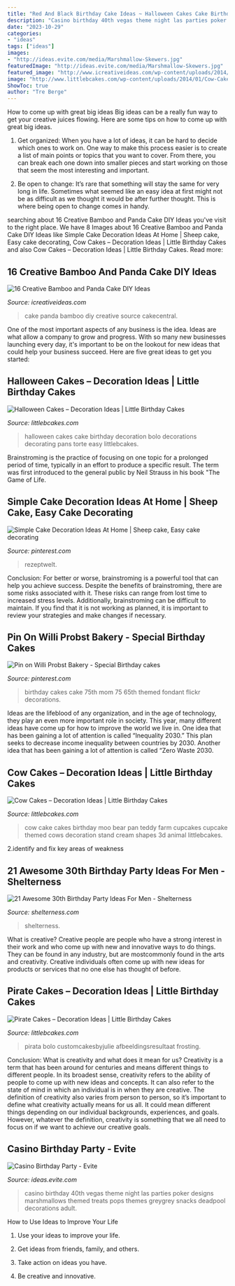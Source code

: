 ```yaml
---
title: "Red And Black Birthday Cake Ideas ~ Halloween Cakes Cake Birthday Decoration Bolo Decorations Decorating Pans Torte Easy Littlebcakes"
description: "Casino birthday 40th vegas theme night las parties poker designs marshmallows themed treats pops themes greygrey snacks deadpool decorations adult"
date: "2023-10-29"
categories:
- "ideas"
tags: ["ideas"]
images:
- "http://ideas.evite.com/media/Marshmallow-Skewers.jpg"
featuredImage: "http://ideas.evite.com/media/Marshmallow-Skewers.jpg"
featured_image: "http://www.icreativeideas.com/wp-content/uploads/2014/06/panda-cake-11.jpeg"
image: "http://www.littlebcakes.com/wp-content/uploads/2014/01/Cow-Cakes.jpg"
ShowToc: true
author: "Tre Berge"
---
```



How to come up with great big ideas
Big ideas can be a really fun way to get your creative juices flowing. Here are some tips on how to come up with great big ideas. 
1. Get organized: When you have a lot of ideas, it can be hard to decide which ones to work on. One way to make this process easier is to create a list of main points or topics that you want to cover. From there, you can break each one down into smaller pieces and start working on those that seem the most interesting and important. 

2. Be open to change: It’s rare that something will stay the same for very long in life. Sometimes what seemed like an easy idea at first might not be as difficult as we thought it would be after further thought. This is where being open to change comes in handy.

	

		
searching about 16 Creative Bamboo and Panda Cake DIY Ideas you've visit to the right place. We have 8 Images about 16 Creative Bamboo and Panda Cake DIY Ideas like Simple Cake Decoration Ideas At Home | Sheep cake, Easy cake decorating, Cow Cakes – Decoration Ideas | Little Birthday Cakes and also Cow Cakes – Decoration Ideas | Little Birthday Cakes. Read more:
		
    
## 16 Creative Bamboo And Panda Cake DIY Ideas

<img loading=lazy src="http://www.icreativeideas.com/wp-content/uploads/2014/06/panda-cake-11.jpeg" onerror="this.onerror=null;this.src='https://tse4.mm.bing.net/th?id=OIP.jY2C40gLEk-mCM4AvcmdbAHaJ7&amp;pid=15.1';" alt="16 Creative Bamboo and Panda Cake DIY Ideas">

_Source: icreativeideas.com_

>cake panda bamboo diy creative source cakecentral. 

	

One of the most important aspects of any business is the idea. Ideas are what allow a company to grow and progress. With so many new businesses launching every day, it's important to be on the lookout for new ideas that could help your business succeed. Here are five great ideas to get you started: 

    
## Halloween Cakes – Decoration Ideas | Little Birthday Cakes

<img loading=lazy src="http://www.littlebcakes.com/wp-content/uploads/2013/08/Halloween-Cake-Pans.jpg" onerror="this.onerror=null;this.src='https://tse4.mm.bing.net/th?id=OIP.B5wizS3ToTirQS91WKHNRgHaJ4&amp;pid=15.1';" alt="Halloween Cakes – Decoration Ideas | Little Birthday Cakes">

_Source: littlebcakes.com_

>halloween cakes cake birthday decoration bolo decorations decorating pans torte easy littlebcakes. 

	

Brainstroming is the practice of focusing on one topic for a prolonged period of time, typically in an effort to produce a specific result. The term was first introduced to the general public by Neil Strauss in his book "The Game of Life.

    
## Simple Cake Decoration Ideas At Home | Sheep Cake, Easy Cake Decorating

<img loading=lazy src="https://i.pinimg.com/736x/1f/fe/bb/1ffebb849c315fdce84d2747d8181bb8.jpg" onerror="this.onerror=null;this.src='https://tse4.mm.bing.net/th?id=OIP.KWCcngDh1Bur6eWTetPZbQHaJ3&amp;pid=15.1';" alt="Simple Cake Decoration Ideas At Home | Sheep cake, Easy cake decorating">

_Source: pinterest.com_

>rezeptwelt. 

	

Conclusion: For better or worse, brainstroming is a powerful tool that can help you achieve success.
Despite the benefits of brainstroming, there are some risks associated with it. These risks can range from lost time to increased stress levels. Additionally, brainstroming can be difficult to maintain. If you find that it is not working as planned, it is important to review your strategies and make changes if necessary.

    
## Pin On Willi Probst Bakery - Special Birthday Cakes

<img loading=lazy src="https://i.pinimg.com/736x/3d/00/93/3d0093488d120b7c48bdafbad4033d80--red-birthday-cakes-th-birthday.jpg" onerror="this.onerror=null;this.src='https://tse3.mm.bing.net/th?id=OIP.TDHwX7UcKGCB5b2fLn2r9gHaJ8&amp;pid=15.1';" alt="Pin on Willi Probst Bakery - Special Birthday cakes">

_Source: pinterest.com_

>birthday cakes cake 75th mom 75 65th themed fondant flickr decorations. 

	

Ideas are the lifeblood of any organization, and in the age of technology, they play an even more important role in society. This year, many different ideas have come up for how to improve the world we live in. One idea that has been gaining a lot of attention is called “Inequality 2030.” This plan seeks to decrease income inequality between countries by 2030. Another idea that has been gaining a lot of attention is called “Zero Waste 2030.

    
## Cow Cakes – Decoration Ideas | Little Birthday Cakes

<img loading=lazy src="http://www.littlebcakes.com/wp-content/uploads/2014/01/Cow-Cakes.jpg" onerror="this.onerror=null;this.src='https://tse2.mm.bing.net/th?id=OIP.Co36Dedvm41VHW_0Jnuv4gHaJ4&amp;pid=15.1';" alt="Cow Cakes – Decoration Ideas | Little Birthday Cakes">

_Source: littlebcakes.com_

>cow cake cakes birthday moo bear pan teddy farm cupcakes cupcake themed cows decoration stand cream shapes 3d animal littlebcakes. 

	

2.identify and fix key areas of weakness 

    
## 21 Awesome 30th Birthday Party Ideas For Men - Shelterness

<img loading=lazy src="https://i.shelterness.com/2017/02/19-cupcakes-and-favorite-beer-instead-of-a-birthday-cake.jpg" onerror="this.onerror=null;this.src='https://tse3.mm.bing.net/th?id=OIP.J8x-agjspB3_SHws4XPtYwHaKf&amp;pid=15.1';" alt="21 Awesome 30th Birthday Party Ideas For Men - Shelterness">

_Source: shelterness.com_

>shelterness. 

	

What is creative?
Creative people are people who have a strong interest in their work and who come up with new and innovative ways to do things. They can be found in any industry, but are mostcommonly found in the arts and creativity. Creative individuals often come up with new ideas for products or services that no one else has thought of before.

    
## Pirate Cakes – Decoration Ideas | Little Birthday Cakes

<img loading=lazy src="https://www.littlebcakes.com/wp-content/uploads/2013/08/Pirate-Cake.jpg" onerror="this.onerror=null;this.src='https://tse3.mm.bing.net/th?id=OIP.R3Y5PYGv4gTqSeNIEjy6xQHaKt&amp;pid=15.1';" alt="Pirate Cakes – Decoration Ideas | Little Birthday Cakes">

_Source: littlebcakes.com_

>pirata bolo customcakesbyjulie afbeeldingsresultaat frosting. 

	

Conclusion: What is creativity and what does it mean for us?
Creativity is a term that has been around for centuries and means different things to different people. In its broadest sense, creativity refers to the ability of people to come up with new ideas and concepts. It can also refer to the state of mind in which an individual is in when they are creative. The definition of creativity also varies from person to person, so it’s important to define what creativity actually means for us all. It could mean different things depending on our individual backgrounds, experiences, and goals. However, whatever the definition, creativity is something that we all need to focus on if we want to achieve our creative goals.

    
## Casino Birthday Party - Evite

<img loading=lazy src="http://ideas.evite.com/media/Marshmallow-Skewers.jpg" onerror="this.onerror=null;this.src='https://tse4.mm.bing.net/th?id=OIP.ot4YZUyLTWjpQDTsKpsygQHaLH&amp;pid=15.1';" alt="Casino Birthday Party - Evite">

_Source: ideas.evite.com_

>casino birthday 40th vegas theme night las parties poker designs marshmallows themed treats pops themes greygrey snacks deadpool decorations adult. 

	

How to Use Ideas to Improve Your Life
1. Use your ideas to improve your life.
2. Get ideas from friends, family, and others.

3. Take action on ideas you have.

4. Be creative and innovative.

